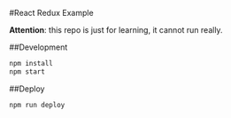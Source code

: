 #React Redux Example

**Attention**: this repo is just for learning, it cannot run really.

##Development

```sh
npm install
npm start
```

##Deploy

```sh
npm run deploy
```
